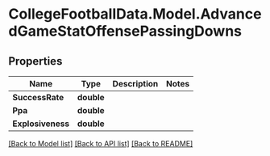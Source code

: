 # CollegeFootballData.Model.AdvancedGameStatOffensePassingDowns

## Properties

Name | Type | Description | Notes
------------ | ------------- | ------------- | -------------
**SuccessRate** | **double** |  | 
**Ppa** | **double** |  | 
**Explosiveness** | **double** |  | 

[[Back to Model list]](../../README.md#documentation-for-models) [[Back to API list]](../../README.md#documentation-for-api-endpoints) [[Back to README]](../../README.md)

